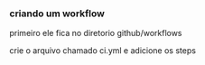 ### criando um workflow

primeiro ele fica no diretorio github/workflows

crie o arquivo chamado ci.yml e adicione os steps